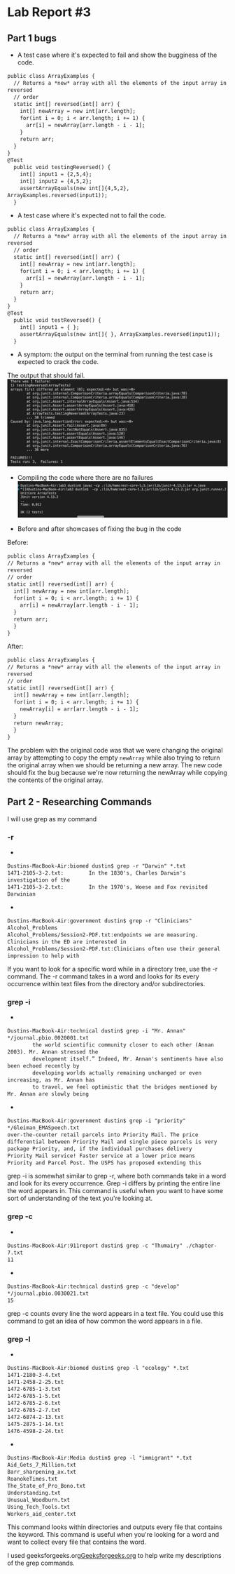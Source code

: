 # Lab Report #3

## Part 1 bugs
* A test case where it's expected to fail and show the bugginess of the code.
```
public class ArrayExamples {
  // Returns a *new* array with all the elements of the input array in reversed
  // order
  static int[] reversed(int[] arr) {
    int[] newArray = new int[arr.length];
    for(int i = 0; i < arr.length; i += 1) {
      arr[i] = newArray[arr.length - i - 1];
    }
    return arr;
  }
}
@Test
  public void testingReversed() {
    int[] input1 = {2,5,4};
    int[] input2 = {4,5,2};
    assertArrayEquals(new int[]{4,5,2}, ArrayExamples.reversed(input1));
  }
```
* A test case where it's expected not to fail the code.                                                                     
```
public class ArrayExamples {
  // Returns a *new* array with all the elements of the input array in reversed
  // order
  static int[] reversed(int[] arr) {
    int[] newArray = new int[arr.length];
    for(int i = 0; i < arr.length; i += 1) {
      arr[i] = newArray[arr.length - i - 1];
    }
    return arr;
  }
}
@Test
  public void testReversed() {
    int[] input1 = { };
    assertArrayEquals(new int[]{ }, ArrayExamples.reversed(input1));
  }
```
* A symptom: the output on the terminal from running the test case is expected to crack the code.

The output that should fail.
![Image](lab3img1.png)

* Compiling the code where there are no failures
![Image](lab3img2.png)

* Before and after showcases of fixing the bug in the code

Before:
```
public class ArrayExamples {
// Returns a *new* array with all the elements of the input array in reversed
// order
static int[] reversed(int[] arr) {
  int[] newArray = new int[arr.length];
  for(int i = 0; i < arr.length; i += 1) {
    arr[i] = newArray[arr.length - i - 1];
  }
  return arr;
  }
}
```
After:
```
public class ArrayExamples {
// Returns a *new* array with all the elements of the input array in reversed
// order
static int[] reversed(int[] arr) {
  int[] newArray = new int[arr.length];
  for(int i = 0; i < arr.length; i += 1) {
    newArray[i] = arr[arr.length - i - 1];
  }
  return newArray;
  }
}
```
The problem with the original code was that we were changing the original array by attempting to copy the empty ```newArray``` while also trying to return the original array when we should be returning a new array. The new code should fix the bug because we're now returning the newArray while copying the contents of the original array.

## Part 2 - Researching Commands
I will use grep as my command

### -r
*
```
Dustins-MacBook-Air:biomed dustin$ grep -r "Darwin" *.txt
1471-2105-3-2.txt:        In the 1830's, Charles Darwin's investigation of the
1471-2105-3-2.txt:        In the 1970's, Woese and Fox revisited Darwinian
```
*
```
Dustins-MacBook-Air:government dustin$ grep -r "Clinicians" Alcohol_Problems
Alcohol_Problems/Session2-PDF.txt:endpoints we are measuring. Clinicians in the ED are interested in
Alcohol_Problems/Session2-PDF.txt:Clinicians often use their general impression to help with
```

If you want to look for a specific word while in a directory tree, use the -r command. The -r command takes in a word and looks for its every occurrence within text files from the directory and/or subdirectories.

### grep -i 
*
```
Dustins-MacBook-Air:technical dustin$ grep -i "Mr. Annan" */journal.pbio.0020001.txt
        the world scientific community closer to each other (Annan 2003). Mr. Annan stressed the
        development itself.” Indeed, Mr. Annan's sentiments have also been echoed recently by
        developing worlds actually remaining unchanged or even increasing, as Mr. Annan has
        to travel, we feel optimistic that the bridges mentioned by Mr. Annan are slowly being
```
*
```
Dustins-MacBook-Air:government dustin$ grep -i "priority" */Gleiman_EMASpeech.txt
over-the-counter retail parcels into Priority Mail. The price
differential between Priority Mail and single piece parcels is very
package Priority, and, if the individual purchases delivery
Priority Mail service! Faster service at a lower price means
Priority and Parcel Post. The USPS has proposed extending this
```
grep -i is somewhat similar to grep -r, where both commands take in a word and look for its every occurrence. Grep -i differs by printing the entire line the word appears in. This command is useful when you want to have some sort of understanding of the text you're looking at.

### grep -c
*
```
Dustins-MacBook-Air:911report dustin$ grep -c "Thumairy" ./chapter-7.txt
11
```
*
```
Dustins-MacBook-Air:technical dustin$ grep -c "develop" */journal.pbio.0030021.txt   
15
```
grep -c counts every line the word appears in a text file. You could use this command to get an idea of how common the word appears in a file.

###  grep -l
*
```
Dustins-MacBook-Air:biomed dustin$ grep -l "ecology" *.txt   
1471-2180-3-4.txt
1471-2458-2-25.txt
1472-6785-1-3.txt
1472-6785-1-5.txt
1472-6785-2-6.txt
1472-6785-2-7.txt
1472-6874-2-13.txt
1475-2875-1-14.txt
1476-4598-2-24.txt
```
*
```
Dustins-MacBook-Air:Media dustin$ grep -l "immigrant" *.txt   
Aid_Gets_7_Million.txt
Barr_sharpening_ax.txt
RoanokeTimes.txt
The_State_of_Pro_Bono.txt
Understanding.txt
Unusual_Woodburn.txt
Using_Tech_Tools.txt
Workers_aid_center.txt
```

This command looks within directories and outputs every file that contains the keyword. This command is useful when you're looking for a word and want to collect every file that contains the word.

I used geeksforgeeks.org[Geeksforgeeks.org](https://www.geeksforgeeks.org/grep-command-in-unixlinux/) to help write my descriptions of the grep commands.
